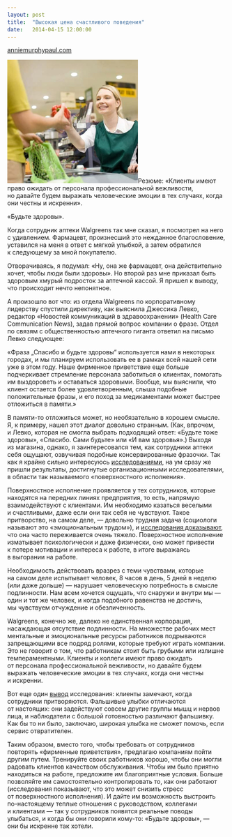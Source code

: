```yaml
---
layout: post
title:  "Высокая цена счастливого поведения"
date:   2014-04-15 12:00:00
---
```

<p><a href="http://anniemurphypaul.com/2014/02/the-high-cost-of-acting-happy/#">anniemurphypaul.com</a></p>
<p><a href="/img/the_high_cost_of_acting_happy/female_cashier_and_customer_at_supermarket_is098v385.jpg"><img height="283" width="300" src="/img/the_high_cost_of_acting_happy/female_cashier_and_customer_at_supermarket_is098v385.jpg" alt="female_cashier_and_customer_at_supermarket_is098v385" class="alignleft size-full wp-image-1112" /></a>Резюме: «Клиенты имеют право ожидать от персонала профессиональной вежливости, но давайте будем выражать человеческие эмоции в тех случаях, когда они честны и искренни».</p>
<p>«Будьте здоровы».</p>
<p>Когда сотрудник аптеки Walgreens так мне сказал, я посмотрел на него с удивлением. Фармацевт, произнесший это нежданное благословение, уставился на меня в ответ с мягкой улыбкой, а затем обратился к следующему за мной покупателю.</p>
<p>Отворачиваясь, я подумал: «Ну, она же фармацевт, она действительно хочет, чтобы люди были здоровы». Но второй раз мне приказал быть здоровым хмурый подросток за аптечной кассой. Я пришел к выводу, что происходит нечто непонятное.</p>
<p><span id="more-1109"></span>А произошло вот что: из отдела Walgreens по корпоративному лидерству спустили директиву, как выяснила Джессика Левко, редактор «Новостей коммуникаций в здравоохранении» (Health Care Communication News), задав прямой вопрос компании о фразе. Отдел по связям с общественностью аптечного гиганта ответил на письмо Левко следующее:</p>
<p>«Фраза „Спасибо и будьте здоровы“ используется нами в некоторых городах, и мы планируем использовать ее в рамках всей нашей сети уже в этом году. Наше фирменное приветствие еще больше подчеркивает стремление персонала заботиться о клиентах, помогать им выздороветь и оставаться здоровыми. Вообще, мы выяснили, что клиент остается более удовлетворенным, слыша подобные положительные фразы, и его поход за медикаментами может быстрее отложиться в памяти.»</p>
<p>В памяти-то отложиться может, но необязательно в хорошем смысле. Я, к примеру, нашел этот диалог довольно странным. (Как, впрочем, и Левко, которая не смогла выбрать подходящий ответ: «Будьте тоже здоровы», «Спасибо. Сами будьте» или «И вам здоровья».) Выходя из магазина, однако, я заинтересовался тем, как сотрудники аптеки себя ощущают, озвучивая подобные консервированные фразочки. Так как я крайне сильно интересуюсь <a href="http://amj.aom.org/content/46/1/86">исследованиями</a>, на ум сразу же пришли результаты, достигнутые организационными исследователями, в области так называемого «поверхностного исполнения».</p>
<p>Поверхностное исполнение проявляется у тех сотрудников, которые находятся на передних линиях предприятия, то есть, напрямую взаимодействуют с клиентами. Им необходимо казаться веселыми и счастливыми, даже если они так себя не чувствуют. Такое притворство, на самом деле, — довольно трудная задача (социологи называют это «эмоциональным трудом»), и <a href="http://www.sciencedirect.com/science/article/pii/S0001879101918159">исследования доказывают</a>, что она часто переживается очень тяжело. Поверхностное исполнение изматывает психологически и даже физически, оно может привести к потере мотивации и интереса к работе, в итоге выражаясь в выгорании на работе.</p>
<p>Необходимость действовать вразрез с теми чувствами, которые на самом деле испытывает человек, 8 часов в день, 5 дней в неделю (или даже дольше) — нарушает человеческую потребность в смысле подлинности. Нам всем хочется ощущать, что снаружи и внутри мы — один и тот же человек, и когда подобного равенства не достичь, мы чувствуем отчуждение и обезличенность.</p>
<p>Walgreens, конечно же, далеко не единственная корпорация, насаждающая отсутствие подлинности. На множестве рабочих мест ментальные и эмоциональные ресурсы работников подрываются запрещающими все подряд ролями, которые требуют играть компании. Это не говорит о том, что работникам стоит быть грубыми или излишне темпераментными. Клиенты и коллеги имеют право ожидать от персонала профессиональной вежливости, но давайте будем выражать человеческие эмоции в тех случаях, когда они честны и искренни.</p>
<p>Вот еще один <a href="http://js.sagamorepub.com/jlr/article/view/454">вывод</a> исследования: клиенты замечают, когда сотрудники притворяются. Фальшивые улыбки отличаются от настоящих: они задействуют совсем другие группы мышц и нервов лица, и наблюдатели с большой готовностью различают фальшивку. Как бы то ни было, заключаю, широкая улыбка не сможет помочь, если сервис отвратителен.</p>
<p>Таким образом, вместо того, чтобы требовать от сотрудников повторять «фирменные приветствия», предлагаю компаниям пойти другим путем. Тренируйте своих работников хорошо, чтобы они могли радовать клиентов качеством обслуживания. Чтобы им было приятно находиться на работе, предложите им благоприятные условия. Больше позволяйте им самостоятельно контролировать то, как они работают (исследования показывают, что это может снизить стресс от поверхностного исполнения). И дайте им возможность выстроить по-настоящему теплые отношения с руководством, коллегами и клиентами — так у сотрудников появятся реальные поводы улыбаться, и когда бы они говорили кому-то: «Будьте здоровы», — они бы искренне так хотели.</p>
